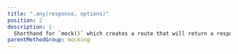 ```yaml
---
title: ".any(response, options)"
position: 2
description: |-
  Shorthand for `mock()` which creates a route that will return a response to any fetch request.
parentMethodGroup: mocking
---
```

